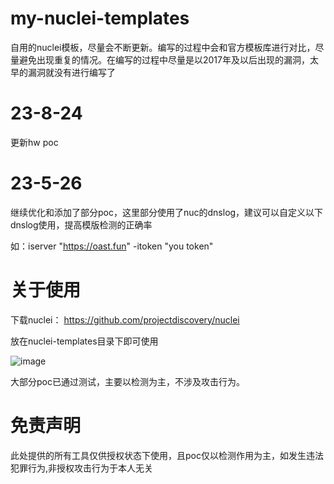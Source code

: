 # my-nuclei-templates
自用的nuclei模板，尽量会不断更新。编写的过程中会和官方模板库进行对比，尽量避免出现重复的情况。在编写的过程中尽量是以2017年及以后出现的漏洞，太早的漏洞就没有进行编写了

# 23-8-24
更新hw poc

# 23-5-26

继续优化和添加了部分poc，这里部分使用了nuc的dnslog，建议可以自定义以下dnslog使用，提高模版检测的正确率

如：iserver "https://oast.fun" -itoken "you token"


# 关于使用
下载nuclei：
https://github.com/projectdiscovery/nuclei

放在nuclei-templates目录下即可使用

![image](https://user-images.githubusercontent.com/48739932/150737828-e759d340-788c-4311-80e4-39aa2a1cb385.png)


大部分poc已通过测试，主要以检测为主，不涉及攻击行为。

# 免责声明

此处提供的所有工具仅供授权状态下使用，且poc仅以检测作用为主，如发生违法犯罪行为,非授权攻击行为于本人无关


